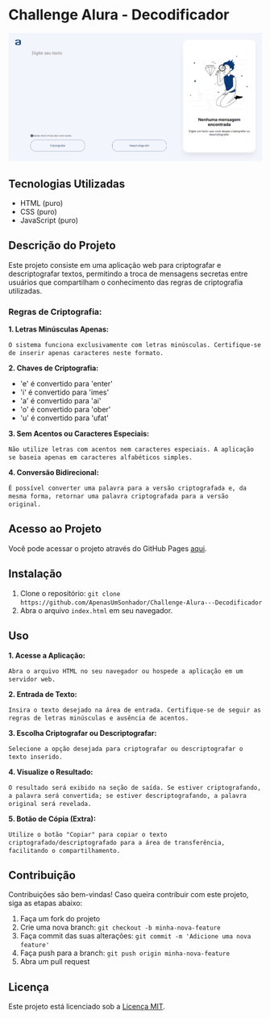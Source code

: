 # Challenge Alura - Decodificador

![imagem do projeto](image.png)

## Tecnologias Utilizadas

- HTML (puro)
- CSS (puro)
- JavaScript (puro)

## Descrição do Projeto

Este projeto consiste em uma aplicação web para criptografar e descriptografar textos, permitindo a troca de mensagens secretas entre usuários que compartilham o conhecimento das regras de criptografia utilizadas.

### Regras de Criptografia:

**1. Letras Minúsculas Apenas:**

    O sistema funciona exclusivamente com letras minúsculas. Certifique-se de inserir apenas caracteres neste formato.

**2. Chaves de Criptografia:**

- 'e' é convertido para 'enter'
- 'i' é convertido para 'imes'
- 'a' é convertido para 'ai'
- 'o' é convertido para 'ober'
- 'u' é convertido para 'ufat'

**3. Sem Acentos ou Caracteres Especiais:**

    Não utilize letras com acentos nem caracteres especiais. A aplicação se baseia apenas em caracteres alfabéticos simples.

**4. Conversão Bidirecional:**

    É possível converter uma palavra para a versão criptografada e, da mesma forma, retornar uma palavra criptografada para a versão original.

## Acesso ao Projeto

Você pode acessar o projeto através do GitHub Pages [aqui](https://apenasumsonhador.github.io/Challenge-Alura---Decodificador/).

## Instalação

1. Clone o repositório: `git clone https://github.com/ApenasUmSonhador/Challenge-Alura---Decodificador`
2. Abra o arquivo `index.html` em seu navegador.

## Uso

**1. Acesse a Aplicação:**

    Abra o arquivo HTML no seu navegador ou hospede a aplicação em um servidor web.

**2. Entrada de Texto:**

    Insira o texto desejado na área de entrada. Certifique-se de seguir as regras de letras minúsculas e ausência de acentos.

**3. Escolha Criptografar ou Descriptografar:**

    Selecione a opção desejada para criptografar ou descriptografar o texto inserido.

**4. Visualize o Resultado:**

    O resultado será exibido na seção de saída. Se estiver criptografando, a palavra será convertida; se estiver descriptografando, a palavra original será revelada.

**5. Botão de Cópia (Extra):**

    Utilize o botão "Copiar" para copiar o texto criptografado/descriptografado para a área de transferência, facilitando o compartilhamento.

## Contribuição

Contribuições são bem-vindas! Caso queira contribuir com este projeto, siga as etapas abaixo:

1. Faça um fork do projeto
2. Crie uma nova branch: `git checkout -b minha-nova-feature`
3. Faça commit das suas alterações: `git commit -m 'Adicione uma nova feature'`
4. Faça push para a branch: `git push origin minha-nova-feature`
5. Abra um pull request

## Licença

Este projeto está licenciado sob a [Licença MIT](LICENSE).
